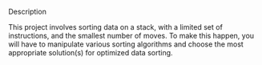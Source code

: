 Description

This project involves sorting data on a stack, 
with a limited set of instructions, and the smallest number of moves. 
To make this happen, you will have to manipulate various sorting algorithms 
and choose the most appropriate solution(s) for optimized data sorting.
